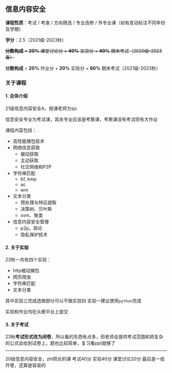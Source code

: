## 信息内容安全

**课程性质**：考试 / 考查 / 方向限选 / 专业选修 / 外专业课（如有变动标注不同年份及学期）

**学分**：2.5（2021级-2023秋）

~~**分数构成** = **20%** 课堂讨论分 + **40%** 实验分 + **40%** 期末考试（2020级-2023春）~~

**分数构成** = **20%** 作业分 + **20%** 实验分 + **60%** 期末考试（2021级-2023秋）



### 关于课程

#### 1. 总体介绍

21级信息内容安全A，授课老师为sjc

信息安全专业为考试课，其余专业应该是考察课，考察课没有考试但有大作业

课程内容包括：

- 高性能捕包技术
- 网络信息获取
    -  被动获取
    -  主动获取
    -  社交网络和P2P
- 字符串匹配
    - bf, kmp
    - ac
    - wm
- 文本分类
    - 预处理与特征提取
    - 决策树、贝叶斯
    - svm、聚类
- 信息内容安全管理
    - p2p，舆论
    - 隐私保护技术


#### 2. 关于实验

23秋一共有四个实验：

- http被动捕包
- 网页爬虫
- 字符串匹配
- 文本分类

其中实验三完成选做部分可以不做实验四
实验一建议使用`python`完成

实验和作业均在头歌平台上提交


#### 3. 关于考试

23秋**考试形式改为闭卷**，所以看的东西有点多，但老师会提供考试范围和把复杂的公式会给到试卷上，题也比较简单，复习看ppt就够了

---

20级信息内容安全，zhl院长的课
考试40分
实验40分
课堂讨论20分
最后是一纸开卷，还算是容易的
